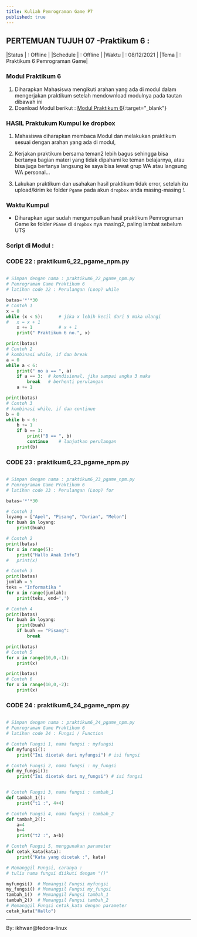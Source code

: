 ```yaml
---
title: Kuliah Pemrograman Game P7
published: true
---
```



## PERTEMUAN TUJUH 07 -Praktikum 6 :

|Status   | : Offline                      |
|Schedule | : Offline                      |
|Waktu    | : 08/12/2021                  |
|Tema     | : Praktikum 6 Pemrograman Game|

### Modul Praktikum 6

1. Diharapkan Mahasiswa mengikuti arahan yang ada di modul dalam mengerjakan praktikum setelah mendownload modulnya pada tautan dibawah ini
2. Doanload Modul berikut : [Modul Praktikum 6](assets/reff/pgame/Modul_Pgame_prak_6.pdf){:target="_blank"}


### HASIL Praktukum Kumpul ke dropbox

1. Mahasiswa diharapkan membaca Modul dan melakukan praktikum sesuai dengan arahan yang ada di modul,

2. Kerjakan praktikum bersama teman2 lebih bagus sehingga bisa bertanya bagian materi yang tidak dipahami ke teman belajarnya, atau bisa juga bertanya langsung ke saya bisa lewat grup WA atau langsung WA personal...

3. Lakukan praktikum dan usahakan hasil praktikum tidak error, setelah itu upload/kirim ke folder `Pgame` pada akun `dropbox` anda masing-masing !.


### Waktu Kumpul

- Diharapkan agar sudah mengumpulkan hasil praktikum Pemrograman Game ke folder `PGame` di `dropbox` nya masing2, paling lambat sebelum UTS


### Script di Modul : 

### CODE 22 : praktikum6_22_pgame_npm.py

```python 

# Simpan dengan nama : praktikum6_22_pgame_npm.py
# Pemrograman Game Praktikum 6
# latihan code 22 : Perulangan (Loop) while

batas='*'*30
# Contoh 1
x = 0
while (x < 5):		# jika x lebih kecil dari 5 maka ulangi
#	x = x + 1
	x += 1			# x + 1 
	print(" Praktikum 6 no.", x) 

print(batas)
# Contoh 2
# kombinasi while, if dan break
a = 0
while a < 6:
	print(" no a == ", a)
	if a == 3:	# kondisional, jika sampai angka 3 maka
		break	# berhenti perulangan
	a += 1

print(batas)
# Contoh 3
# kombinasi while, if dan continue
b = 0
while b < 6:
	b += 1
	if b == 3:
		print("B == ", b)
		continue	# lanjutkan perulangan
	print(b)


```

### CODE 23 : praktikum6_23_pgame_npm.py

```python 

# Simpan dengan nama : praktikum6_23_pgame_npm.py
# Pemrograman Game Praktikum 6
# latihan code 23 : Perulangan (Loop) for

batas='*'*30 

# Contoh 1
loyang = ["Apel", "Pisang", "Durian", "Melon"]
for buah in loyang:
	print(buah)

# Contoh 2
print(batas)
for x in range(5):
	print("Hallo Anak Info")
#	print(x)

# Contoh 3
print(batas)
jumlah = 5
teks = "Informatika "
for x in range(jumlah):
	print(teks, end=',')

# Contoh 4
print(batas)
for buah in loyang:
	print(buah)
	if buah == "Pisang":
		break

print(batas)
# Contoh 5
for x in range(10,0,-1):
	print(x)

print(batas)
# Contoh 6
for x in range(10,0,-2):
	print(x)

```


### CODE 24 : praktikum6_24_pgame_npm.py

```python 

# Simpan dengan nama : praktikum6_24_pgame_npm.py
# Pemrograman Game Praktikum 6
# latihan code 24 : Fungsi / Function

# Contoh Fungsi 1, nama fungsi : myfungsi
def myfungsi():
	print("Ini dicetak dari myfungsi") # isi fungsi

# Contoh Fungsi 2, nama fungsi : my_fungsi
def my_fungsi():
	print("Ini dicetak dari my_fungsi") # isi fungsi


# Contoh Fungsi 3, nama fungsi : tambah_1
def tambah_1():
	print("t1 :", 4+4)

# Contoh Fungsi 4, nama fungsi : tambah_2
def tambah_2(): 
	a=4
	b=4
	print("t2 :", a+b)

# Contoh Fungsi 5, menggunakan parameter
def cetak_kata(kata):
	print("Kata yang dicetak :", kata)

# Memanggil Fungsi, caranya :
# tulis nama fungsi diikuti dengan "()" 

myfungsi()	# Memanggil Fungsi myfungsi
my_fungsi()	# Memanggil Fungsi my_fungsi
tambah_1()	# Memanggil Fungsi tambah_1
tambah_2()	# Memanggil Fungsi tambah_2
# Memanggil Fungsi cetak_kata dengan parameter
cetak_kata("Hallo")

```


***
By: ikhwan@fedora-linux
